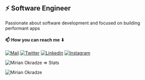 ## ⚡ Software Engineer

Passionate about software development and focused on building performant apps

#### 📫 How you can reach me ⬇

[![Mail](https://img.shields.io/badge/-Email%20me!-black?style=for-the-badge&logo=gmail)](mailto:okradzemirian@gmail.com)
[![Twitter](https://img.shields.io/badge/-Twitter-black?style=for-the-badge&logo=twitter)](https://twitter.com/MOkradze)
[![Linkedin](https://img.shields.io/badge/-LinkedIn-black?style=for-the-badge&logo=Linkedin)](https://www.linkedin.com/in/mirian-okradze/)
[![Instagram](https://img.shields.io/badge/-Instagram-black?style=for-the-badge&logo=instagram)](https://www.instagram.com/mirianokradze/)

<div style="display:flex;">
 <img src="https://github-readme-stats-sigma-five.vercel.app/api?username=okradze&count_private=true&show_icons=true&include_all_commits=true&theme=calm" alt="Mirian Okradze => Stats" />
</div>

<p><img align="center" src="https://github-readme-streak-stats.herokuapp.com/?user=okradze&" alt="Mirian Okradze" /></p>
